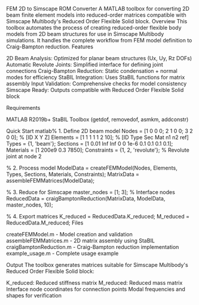 FEM 2D to Simscape ROM Converter
A MATLAB toolbox for converting 2D beam finite element models into reduced-order matrices compatible with Simscape Multibody's Reduced Order Flexible Solid block.
Overview
This toolbox automates the process of creating reduced-order flexible body models from 2D beam structures for use in Simscape Multibody simulations. It handles the complete workflow from FEM model definition to Craig-Bampton reduction.
Features

2D Beam Analysis: Optimized for planar beam structures (Ux, Uy, Rz DOFs)
Automatic Revolute Joints: Simplified interface for defining joint connections
Craig-Bampton Reduction: Static condensation + normal modes for efficiency
StaBIL Integration: Uses StaBIL functions for matrix assembly
Input Validation: Comprehensive checks for model consistency
Simscape Ready: Outputs compatible with Reduced Order Flexible Solid block

Requirements

MATLAB R2019b+
StaBIL Toolbox (getdof, removedof, asmkm, addconstr)

Quick Start
matlab% 1. Define 2D beam model
Nodes = [1 0 0 0; 2 1 0 0; 3 2 0 0];        % [ID X Y Z]
Elements = [1 1 1 1 1 2 10];                 % [ID Type Sec Mat n1 n2 ref]
Types = {1, 'beam'};
Sections = [1 0.01 Inf Inf 0 0 1e-6 0.1 0.1 0.1 0.1];
Materials = [1 200e9 0.3 7850];
Constraints = {1, 2, 'revolute'};            % Revolute joint at node 2

% 2. Process model
ModelData = createFEMModel(Nodes, Elements, Types, Sections, Materials, Constraints);
MatrixData = assembleFEMMatrices(ModelData);

% 3. Reduce for Simscape
master_nodes = [1; 3];                       % Interface nodes
ReducedData = craigBamptonReduction(MatrixData, ModelData, master_nodes, 10);

% 4. Export matrices
K_reduced = ReducedData.K_reduced;
M_reduced = ReducedData.M_reduced;
Files

createFEMModel.m - Model creation and validation
assembleFEMMatrices.m - 2D matrix assembly using StaBIL
craigBamptonReduction.m - Craig-Bampton reduction implementation
example_usage.m - Complete usage example

Output
The toolbox generates matrices suitable for Simscape Multibody's Reduced Order Flexible Solid block:

K_reduced: Reduced stiffness matrix
M_reduced: Reduced mass matrix
Interface node coordinates for connection points
Modal frequencies and shapes for verification
